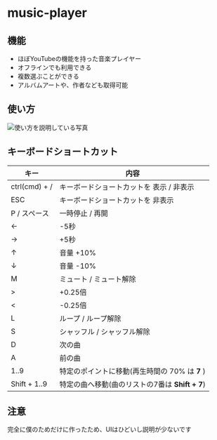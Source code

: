# music-player
## 機能
* ほぼYouTubeの機能を持った音楽プレイヤー
* オフラインでも利用できる
* 複数選ぶことができる
* アルバムアートや、作者なども取得可能

## 使い方
![使い方を説明している写真](https://user-images.githubusercontent.com/32955729/127734019-9813b1e7-4add-4057-baf1-21b8f385a6a7.png)


## キーボードショートカット
| キー | 内容 |
| - | - |
| ctrl(cmd) + / | キーボードショートカットを 表示 / 非表示 |
| ESC | キーボードショートカットを 非表示 |
| P / スペース | 一時停止 / 再開 |
| ← | -5秒 |
| → | +5秒 |
| ↑ | 音量 +10% |
| ↓ | 音量 -10% |
| M | ミュート / ミュート解除 |
| > | +0.25倍 |
| < | -0.25倍 |
| L | ループ / ループ解除 |
| S | シャッフル / シャッフル解除 |
| D | 次の曲 |
| A | 前の曲 |
| 1..9 | 特定のポイントに移動(再生時間の 70% は <strong>7</strong> ) |
| Shift + 1..9 | 特定の曲へ移動(曲のリストの7番は <strong>Shift + 7</strong>) |

## 注意
完全に僕のためだけに作ったため、UIはひどいし説明が少ないです

